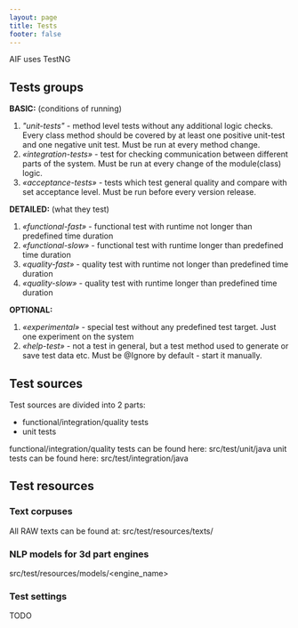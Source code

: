 ```yaml
---
layout: page
title: Tests
footer: false
---
```

AIF uses TestNG

## Tests groups

**BASIC:** (conditions of running)

1. _"unit-tests"_ - method level tests without any additional logic checks. Every class method should be covered by at least one positive unit-test and one negative unit test. Must be run at every method change.
2. _«integration-tests»_ - test for checking communication between different parts of the system. Must be run at every change of the module(class) logic.
3. _«acceptance-tests»_ - tests which test general quality and compare with set acceptance level. Must be run before every version release.

**DETAILED:** (what they test)

1. _«functional-fast»_ - functional test with runtime not longer than predefined time duration
2. _«functional-slow»_ - functional test with runtime longer than predefined time duration
3. _«quality-fast»_ - quality test with runtime not longer than predefined time duration
4. _«quality-slow»_ - quality test with runtime longer than predefined time duration

**OPTIONAL:**

1. _«experimental»_ - special test without any predefined test target. Just one experiment on the system
2. _«help-test»_ - not a test in general, but a test method used to generate or save test data etc. Must be @Ignore by default - start it manually.

## Test sources

Test sources are divided into 2 parts:

- functional/integration/quality tests 
- unit tests

functional/integration/quality tests can be found here:  src/test/unit/java
unit tests can be found here: src/test/integration/java

## Test resources

### Text corpuses

All RAW texts can be found at:
src/test/resources/texts/<language>

### NLP models for 3d part engines

src/test/resources/models/<engine_name>

### Test settings

TODO